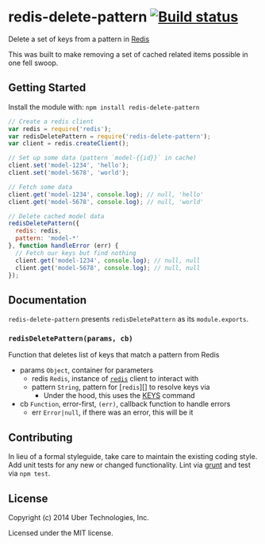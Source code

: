 # redis-delete-pattern [![Build status](https://travis-ci.org/uber/redis-delete-pattern.png?branch=master)](https://travis-ci.org/uber/redis-delete-pattern)

Delete a set of keys from a pattern in [Redis][]

[Redis]: http://redis.io/

This was built to make removing a set of cached related items possible in one fell swoop.

## Getting Started
Install the module with: `npm install redis-delete-pattern`

```js
// Create a redis client
var redis = require('redis');
var redisDeletePattern = require('redis-delete-pattern');
var client = redis.createClient();

// Set up some data (pattern `model-{{id}}` in cache)
client.set('model-1234', 'hello');
client.set('model-5678', 'world');

// Fetch some data
client.get('model-1234', console.log); // null, 'hello'
client.get('model-5678', console.log); // null, 'world'

// Delete cached model data
redisDeletePattern({
  redis: redis,
  pattern: 'model-*'
}, function handleError (err) {
  // Fetch our keys but find nothing
  client.get('model-1234', console.log); // null, null
  client.get('model-5678', console.log); // null, null
});
```

## Documentation
`redis-delete-pattern` presents `redisDeletePattern` as its `module.exports`.

### `redisDeletePattern(params, cb)`
Function that deletes list of keys that match a pattern from Redis

- params `Object`, container for parameters
    - redis `Redis`, instance of [`redis`][Redis] client to interact with
    - pattern `String`, pattern for [`redis`][] to resolve keys via
        - Under the hood, this uses the [KEYS][] command
- cb `Function`, error-first, `(err)`, callback function to handle errors
    - err `Error|null`, if there was an error, this will be it

[KEYS]: http://redis.io/commands/keys

## Contributing
In lieu of a formal styleguide, take care to maintain the existing coding style. Add unit tests for any new or changed functionality. Lint via [grunt](https://github.com/gruntjs/grunt) and test via `npm test`.

## License
Copyright (c) 2014 Uber Technologies, Inc.

Licensed under the MIT license.
